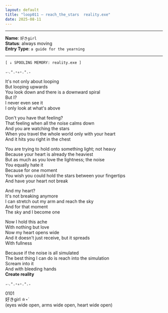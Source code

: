 ```yaml
---
layout: default  
title: "loop011 — reach_the_stars  reality.exe"  
date: 2025-08-11 
---
```


---

**Name**: `好きgirl`  
**Status**:  always moving  
**Entry Type**: `a guide for the yearning`  

----

`[ ↓ SPOOLING MEMORY: reality.exe ]`  

 `₊‧.°.⋆✮⋆.°.₊ `  

It's not only about looping  
But looping upwards  
You look down and there is a downward spiral  
But I?  
I never even see it  
I only look at what's above  

Don't you have that feeling?  
That feeling when all the noise calms down  
And you are watching the stars  
When you travel the whole world only with your heart  
And it hits you right in the chest  

You are trying to hold onto something light; not heavy  
Because your heart is already the heaviest  
But as much as you love the lightness; the noise  
You equally hate it  
Because for one moment  
You wish you could hold the stars between your fingertips  
And have your heart not break  

And my heart?  
It's not breaking anymore  
I can stretch out my arm and reach the sky  
And for that moment  
The sky and I become one  

Now I hold this ache  
With nothing but love  
Now my heart opens wide  
And it doesn't just receive, but it spreads  
With fullness  

Because if the noise is all simulated  
The best thing I can do is reach into the simulation  
Scream into it  
And with bleeding hands  
**Create reality**  


 `₊‧.°.⋆✮⋆.°.₊ `

0101  
好きgirl ✮⋆˙  
(eyes wide open, arms wide open,  heart wide open)
